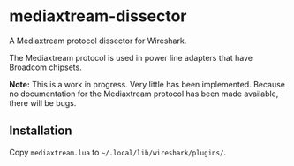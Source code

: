 # mediaxtream-dissector
A Mediaxtream protocol dissector for Wireshark.

The Mediaxtream protocol is used in power line adapters that have Broadcom chipsets.

**Note:** This is a work in progress. Very little has been implemented. Because no documentation for the Mediaxtream protocol has been made available, there will be bugs.

## Installation
Copy `mediaxtream.lua` to `~/.local/lib/wireshark/plugins/`.
